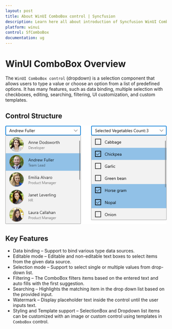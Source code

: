 ```yaml
---
layout: post
title: About WinUI ComboBox control | Syncfusion
description: Learn here all about introduction of Syncfusion WinUI ComboBox (SfComboBox) control, its features, and more.
platform: winui
control: SfComboBox
documentation: ug
---
```


# WinUI ComboBox Overview

The `WinUI ComboBox control` (dropdown) is a selection component that allows users to type a value or choose an option from a list of predefined options. It has many features, such as data binding, multiple selection with checkboxes, editing, searching, filtering, UI customization, and custom templates.

## Control Structure

![WinUI ComboBox structure](Overview_images/winui-combobox-control.png)

## Key Features

* Data binding – Support to bind various type data sources.
* Editable mode – Editable and non-editable text boxes to select items from the given data source.
* Selection mode – Support to select single or multiple values from drop-down list.
* Filtering – The ComboBox filters items based on the entered text and auto fills with the first suggestion.
* Searching – Highlights the matching item in the drop down list based on the provided input. 
* Watermark – Display placeholder text inside the control until the user inputs text.
* Styling and Template support – SelectionBox and Dropdown list items can be customized with an image or custom control using templates in `ComboBox` control.
 
